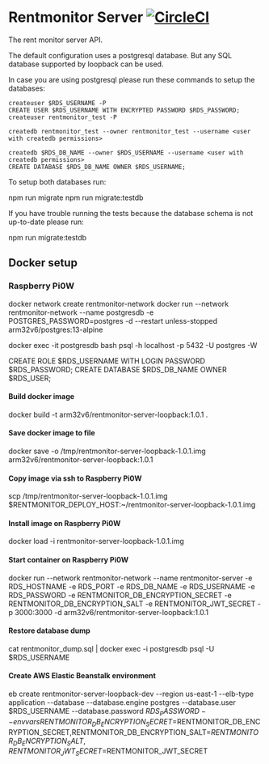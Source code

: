 # Rentmonitor Server [![CircleCI](https://circleci.com/gh/mathiasarens/rentmonitor-server-loopback.svg?style=svg)](https://circleci.com/gh/mathiasarens/rentmonitor-server-loopback)

The rent monitor server API.

The default configuration uses a postgresql database. But any SQL database
supported by loopback can be used.

In case you are using postgresql please run these commands to setup the
databases:

```
createuser $RDS_USERNAME -P
CREATE USER $RDS_USERNAME WITH ENCRYPTED PASSWORD $RDS_PASSWORD;
createuser rentmonitor_test -P

createdb rentmonitor_test --owner rentmonitor_test --username <user with createdb permissions>

createdb $RDS_DB_NAME --owner $RDS_USERNAME --username <user with createdb permissions>
CREATE DATABASE $RDS_DB_NAME OWNER $RDS_USERNAME;
```

To setup both databases run:

npm run migrate
npm run migrate:testdb

If you have trouble running the tests because the database schema is not
up-to-date please run:

npm run migrate:testdb

## Docker setup

### Raspberry Pi0W

docker network create rentmonitor-network
docker run --network rentmonitor-network --name postgresdb -e POSTGRES_PASSWORD=postgres -d --restart unless-stopped arm32v6/postgres:13-alpine

docker exec -it postgresdb bash
psql -h localhost -p 5432 -U postgres -W

CREATE ROLE $RDS_USERNAME WITH LOGIN PASSWORD $RDS_PASSWORD;
CREATE DATABASE $RDS_DB_NAME OWNER $RDS_USER;

#### Build docker image

docker build -t arm32v6/rentmonitor-server-loopback:1.0.1 .

#### Save docker image to file

docker save -o /tmp/rentmonitor-server-loopback-1.0.1.img arm32v6/rentmonitor-server-loopback:1.0.1

#### Copy image via ssh to Raspberry Pi0W

scp /tmp/rentmonitor-server-loopback-1.0.1.img $RENTMONITOR_DEPLOY_HOST:~/rentmonitor-server-loopback-1.0.1.img

#### Install image on Raspberry Pi0W

docker load -i rentmonitor-server-loopback-1.0.1.img

#### Start container on Raspberry Pi0W

docker run --network rentmonitor-network --name rentmonitor-server -e RDS_HOSTNAME -e RDS_PORT -e RDS_DB_NAME -e RDS_USERNAME -e RDS_PASSWORD -e RENTMONITOR_DB_ENCRYPTION_SECRET -e RENTMONITOR_DB_ENCRYPTION_SALT -e RENTMONITOR_JWT_SECRET -p 3000:3000 -d arm32v6/rentmonitor-server-loopback:1.0.1

#### Restore database dump

cat rentmonitor_dump.sql | docker exec -i postgresdb psql -U $RDS_USERNAME

#### Create AWS Elastic Beanstalk environment

eb create rentmonitor-server-loopback-dev --region us-east-1 --elb-type application --database --database.engine postgres --database.user $RDS_USERNAME --database.password $RDS_PASSWORD --envvars RENTMONITOR_DB_ENCRYPTION_SECRET=$RENTMONITOR_DB_ENCRYPTION_SECRET,RENTMONITOR_DB_ENCRYPTION_SALT=$RENTMONITOR_DB_ENCRYPTION_SALT,RENTMONITOR_JWT_SECRET=$RENTMONITOR_JWT_SECRET
